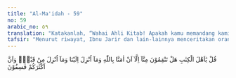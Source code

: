 ```yaml
---
title: "Al-Ma'idah - 59"
no: 59
arabic_no: ٥٩
translation: "Katakanlah, “Wahai Ahli Kitab! Apakah kamu memandang kami salah, hanya karena kami beriman kepada Allah, kepada apa yang diturunkan kepada kami dan kepada apa yang diturunkan sebelumnya? Sungguh, kebanyakan dari kamu adalah orang-orang yang fasik.”"
tafsir: "Menurut riwayat, Ibnu Jarir dan lain-lainnya menceritakan orang-orang Yahudi, di antaranya turut Abu Yasir bin Akhtab dan yang lain mereka bertanya kepada Nabi Muhammad tentang siapa saja rasul-rasul yang beriman (percaya) kepada mereka, Nabi Muhammad menjawab, \"Saya percaya kepada Allah dan apa yang diturunkan kepada kami dan apa yang diturunkan kepada Ibrahim, Ishak, Yakub dan Asbat, dan apa yang diberikan Allah kepada Musa, Isa dan para nabi lainnya, tanpa membedakan antara mereka. Dan kami berserah diri kepada-Nya. Tatkala Nabi Muhammad menyebut Isa\", mereka tidak mengakui kenabiannya seraya berkata, \"Kami tidak percaya kepada orang yang percaya kepadanya, maka turunlah ayat ini.\n\nAyat ini memberi petunjuk kepada Nabi Muhammad saw supaya membantah orang-orang Ahli Kitab dengan bentuk pertanyaan sebagai berikut, \"Hai Ahli Kitab, apakah kamu memandang salah, membenci dan menghina kami, hanya lantaran kami beriman kepada Allah dan kepada yang diturunkan kepada rasul-rasul-Nya yang dahulu? Kami tidak berbuat selain dari itu, karena tidak ada alasan yang pantas bagi kamu untuk menyalahkan dan membenci kami, selain karena kebanyakan kamu memang sudah rnenjadi orang-orang yang fasik.\"\n\nBantahan ini pada hakikatnya tidak dapat mereka jawab selain bersikap acuh tak acuh dan terus mengejek dan menghina agama Islam dan kaum Muslimin. Oleh karena itu Allah menurunkan lagi ayat berikut ini untuk memberikan bantahan yang lebih keras, sehingga mereka semua diam."
---
```


قُلْ يٰٓاَهْلَ الْكِتٰبِ هَلْ تَنْقِمُوْنَ مِنَّآ اِلَّآ اَنْ اٰمَنَّا بِاللّٰهِ وَمَآ اُنْزِلَ اِلَيْنَا وَمَآ اُنْزِلَ مِنْ قَبْلُۙ وَاَنَّ اَكْثَرَكُمْ فٰسِقُوْنَ
